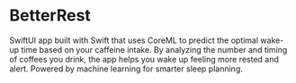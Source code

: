 # BetterRest
SwiftUI app built with Swift that uses CoreML to predict the optimal wake-up time based on your caffeine intake. By analyzing the number and timing of coffees you drink, the app helps you wake up feeling more rested and alert. Powered by machine learning for smarter sleep planning.
